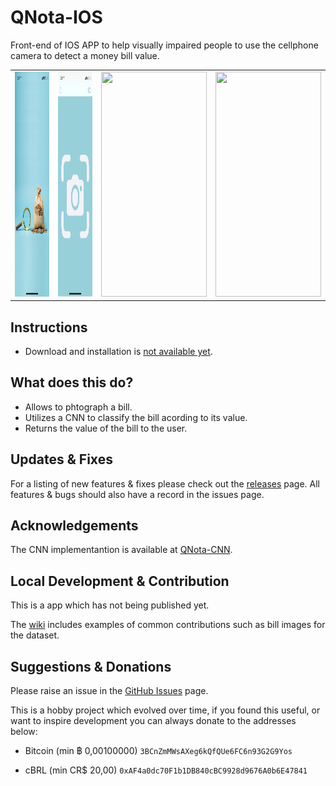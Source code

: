 # QNota-IOS

Front-end of IOS APP to help visually impaired people to use the cellphone camera to detect a money bill value.
<table><tr>
<td><img src="doc/IMG_8141.PNG" height="360" width="169"></td>
<td><img src="doc/IMG_8142.PNG" height="360" width="169"></td>
<td><img src="doc/IMG_8143.PNG" height="360" width="169"></td>
<td><img src="doc/IMG_8144.PNG" height="360" width="169"></td>
</tr></table>

## Instructions
- Download and installation is [not available yet](#).

## What does this do?
- Allows to phtograph a bill.
- Utilizes a CNN to classify the bill acording to its value.
- Returns the value of the bill to the user.

## Updates & Fixes
For a listing of new features & fixes please check out the [releases](https://github.com/rfrod/QNota-IOS/releases) page.
All features & bugs should also have a record in the issues page.

## Acknowledgements

The CNN implementantion is available at [QNota-CNN](https://github.com/rfrod/QNota-CNN).

## Local Development & Contribution

This is a app which has not being published yet.

The [wiki](https://github.com/rfrod/QNota-IOS/wiki) includes examples of common contributions such as bill images for the dataset.

## Suggestions & Donations

Please raise an issue in the [GitHub Issues](https://github.com/rfrod/QNota-IOS/issues) page.

This is a hobby project which evolved over time, if you found this useful, or want to inspire development you can always donate to the addresses below:

- Bitcoin (min ฿ 0,00100000)
`3BCnZmMWsAXeg6kQfQUe6FC6n93G2G9Yos`

- cBRL (min CR$ 20,00)
`0xAF4a0dc70F1b1DB840cBC9928d9676A0b6E47841`
